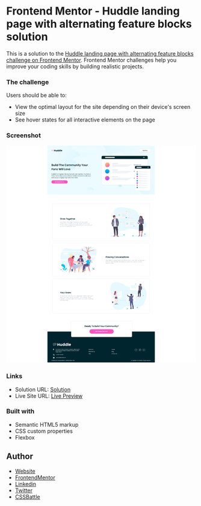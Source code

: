 # Frontend Mentor - Huddle landing page with alternating feature blocks solution

This is a solution to the [Huddle landing page with alternating feature blocks challenge on Frontend Mentor](https://www.frontendmentor.io/challenges/huddle-landing-page-with-alternating-feature-blocks-5ca5f5981e82137ec91a5100). Frontend Mentor challenges help you improve your coding skills by building realistic projects.

### The challenge

Users should be able to:

- View the optimal layout for the site depending on their device's screen size
- See hover states for all interactive elements on the page

### Screenshot

![](./images/screenshot.png)

### Links

- Solution URL: [Solution](https://github.com/DejanSheki/FrontendMentor-challenges/tree/main/huddle-landing-page-with-alternating-feature-blocks-master)
- Live Site URL: [Live Preview](https://dejansheki.github.io/FrontendMentor-challenges/huddle-landing-page-with-alternating-feature-blocks-master/)

### Built with

- Semantic HTML5 markup
- CSS custom properties
- Flexbox

## Author

- [Website](https://www.dejanlukic.com)
- [FrontendMentor](https://www.frontendmentor.io/profile/DejanSheki)
- [Linkedin](https://www.linkedin.com/in/dejansheki/)
- [Twitter](https://twitter.com/DejanSheki)
- [CSSBattle](https://cssbattle.dev/player/dejansheki)
